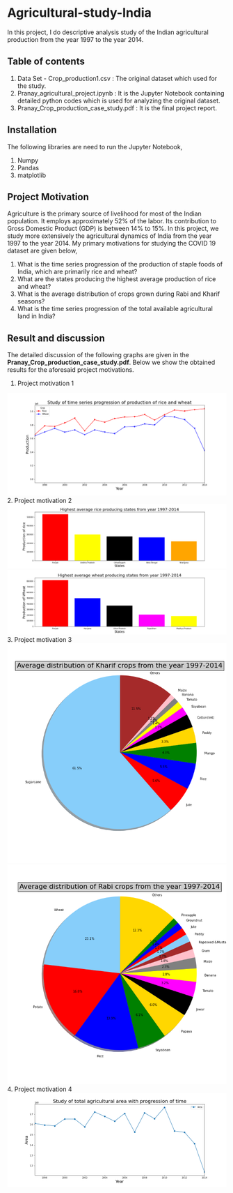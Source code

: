 # Agricultural-study-India
In this project, I do descriptive analysis study of the Indian agricultural production from the year 1997 to the year 2014.

## Table of contents
1. Data Set - Crop_production1.csv : The original dataset which used for the study.
2. Pranay_agricultural_project.ipynb : It is the Jupyter Notebook containing detailed python codes which is used for analyzing the original dataset.
3. Pranay_Crop_production_case_study.pdf : It is the final project report.

## Installation
The following libraries are need to run the Jupyter Notebook,
1. Numpy
2. Pandas
3. matplotlib

## Project Motivation
Agriculture is the primary source of livelihood for most of the Indian population. It employs approximately 52% of the labor. Its contribution to Gross Domestic Product (GDP) is between 14% to 15%. In this project, we study more extensively the agricultural dynamics of India from the year 1997 to the year 2014. My primary motivations for studying the COVID 19 dataset are given below,
1. What is the time series progression of the production of staple foods of India, which are primarily rice and wheat?
2. What are the states producing the highest average production of rice and wheat?
3. What is the average distribution of crops grown during Rabi and Kharif seasons?
4. What is the time series progression of the total available agricultural land in India?

## Result and discussion
The detailed discussion of the following graphs are given in the **Pranay_Crop_production_case_study.pdf**. Below we show the obtained results for the aforesaid project motivations.
1. Project motivation 1 <kbd>
  <img src="https://github.com/pranay1990/Agricultural-study-India/blob/main/Wheat_rice_production.png" />
</kbd>
2. Project motivation 2 <kbd>
  <img src="https://github.com/pranay1990/Agricultural-study-India/blob/main/top5_rice_producer.png" />
</kbd>
<kbd>
  <img src="https://github.com/pranay1990/Agricultural-study-India/blob/main/top5_wheat_producer.png" />
</kbd>
3. Project motivation 3 <br />
<kbd>
  <img src="https://github.com/pranay1990/Agricultural-study-India/blob/main/Distribution_kharif_crops.png" />
</kbd>
<br />
<kbd>
  <img src="https://github.com/pranay1990/Agricultural-study-India/blob/main/Distribution_rabi_crops.png" />
</kbd>
<br />
4. Project motivation 4 <br />
<kbd>
  <img src="https://github.com/pranay1990/Agricultural-study-India/blob/main/India_agricultural_land.png" />
</kbd>


